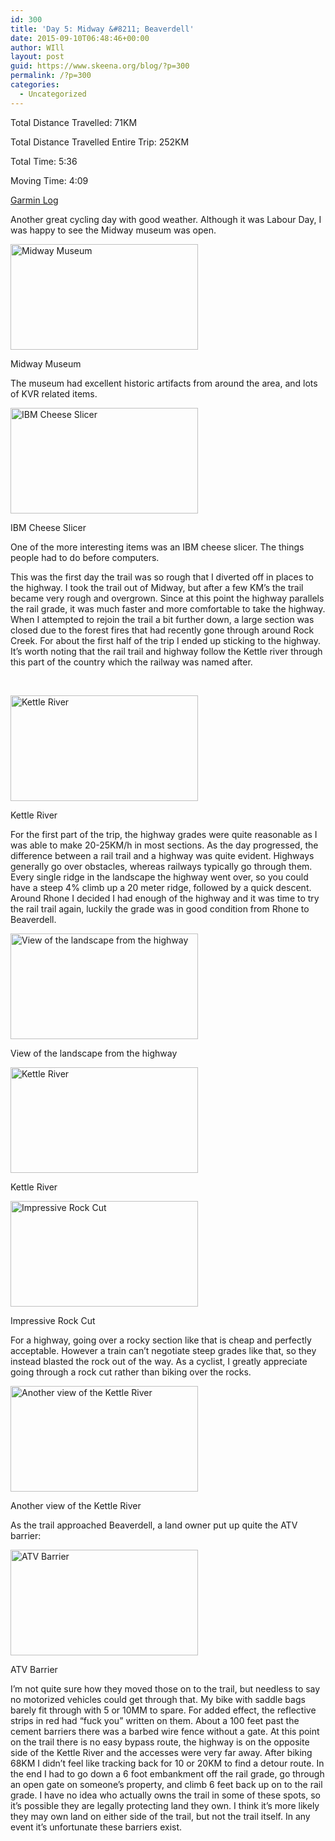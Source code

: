 ```yaml
---
id: 300
title: 'Day 5: Midway &#8211; Beaverdell'
date: 2015-09-10T06:48:46+00:00
author: WIll
layout: post
guid: https://www.skeena.org/blog/?p=300
permalink: /?p=300
categories:
  - Uncategorized
---
```

Total Distance Travelled: 71KM

Total Distance Travelled Entire Trip: 252KM

Total Time: 5:36

Moving Time: 4:09

<a href="https://connect.garmin.com/modern/activity/893781613" target="_blank">Garmin Log</a>

Another great cycling day with good weather. Although it was Labour Day, I was happy to see the Midway museum was open.

<div id="attachment_301" style="width: 310px" class="wp-caption alignnone">
  <a href="https://www.skeena.org/blog/wp-content/uploads/2015/09/20150907_114104.jpg"><img aria-describedby="caption-attachment-301" loading="lazy" class="size-medium wp-image-301" src="https://www.skeena.org/blog/wp-content/uploads/2015/09/20150907_114104-300x169.jpg" alt="Midway Museum" width="300" height="169" srcset="https://www.skeena.org/blog/wp-content/uploads/2015/09/20150907_114104-300x169.jpg 300w, https://www.skeena.org/blog/wp-content/uploads/2015/09/20150907_114104-1024x576.jpg 1024w, https://www.skeena.org/blog/wp-content/uploads/2015/09/20150907_114104-500x281.jpg 500w, https://www.skeena.org/blog/wp-content/uploads/2015/09/20150907_114104.jpg 1632w" sizes="(max-width: 300px) 100vw, 300px" /></a>
  
  <p id="caption-attachment-301" class="wp-caption-text">
    Midway Museum
  </p>
</div>

The museum had excellent historic artifacts from around the area, and lots of KVR related items.

<div id="attachment_302" style="width: 310px" class="wp-caption alignnone">
  <a href="https://www.skeena.org/blog/wp-content/uploads/2015/09/20150907_112907.jpg"><img aria-describedby="caption-attachment-302" loading="lazy" class="size-medium wp-image-302" src="https://www.skeena.org/blog/wp-content/uploads/2015/09/20150907_112907-300x169.jpg" alt="IBM Cheese Slicer" width="300" height="169" srcset="https://www.skeena.org/blog/wp-content/uploads/2015/09/20150907_112907-300x169.jpg 300w, https://www.skeena.org/blog/wp-content/uploads/2015/09/20150907_112907-1024x576.jpg 1024w, https://www.skeena.org/blog/wp-content/uploads/2015/09/20150907_112907-500x281.jpg 500w, https://www.skeena.org/blog/wp-content/uploads/2015/09/20150907_112907.jpg 1632w" sizes="(max-width: 300px) 100vw, 300px" /></a>
  
  <p id="caption-attachment-302" class="wp-caption-text">
    IBM Cheese Slicer
  </p>
</div>

One of the more interesting items was an IBM cheese slicer. The things people had to do before computers.

This was the first day the trail was so rough that I diverted off in places to the highway. I took the trail out of Midway, but after a few KM&#8217;s the trail became very rough and overgrown. Since at this point the highway parallels the rail grade, it was much faster and more comfortable to take the highway. When I attempted to rejoin the trail a bit further down, a large section was closed due to the forest fires that had recently gone through around Rock Creek. For about the first half of the trip I ended up sticking to the highway. It&#8217;s worth noting that the rail trail and highway follow the Kettle river through this part of the country which the railway was named after.

&nbsp;

<div id="attachment_305" style="width: 310px" class="wp-caption alignnone">
  <a href="https://www.skeena.org/blog/wp-content/uploads/2015/09/20150907_130805.jpg"><img aria-describedby="caption-attachment-305" loading="lazy" class="size-medium wp-image-305" src="https://www.skeena.org/blog/wp-content/uploads/2015/09/20150907_130805-300x169.jpg" alt="Kettle River" width="300" height="169" srcset="https://www.skeena.org/blog/wp-content/uploads/2015/09/20150907_130805-300x169.jpg 300w, https://www.skeena.org/blog/wp-content/uploads/2015/09/20150907_130805-1024x576.jpg 1024w, https://www.skeena.org/blog/wp-content/uploads/2015/09/20150907_130805-500x281.jpg 500w, https://www.skeena.org/blog/wp-content/uploads/2015/09/20150907_130805.jpg 1632w" sizes="(max-width: 300px) 100vw, 300px" /></a>
  
  <p id="caption-attachment-305" class="wp-caption-text">
    Kettle River
  </p>
</div>

For the first part of the trip, the highway grades were quite reasonable as I was able to make 20-25KM/h in most sections. As the day progressed, the difference between a rail trail and a highway was quite evident. Highways generally go over obstacles, whereas railways typically go through them. Every single ridge in the landscape the highway went over, so you could have a steep 4% climb up a 20 meter ridge, followed by a quick descent. Around Rhone I decided I had enough of the highway and it was time to try the rail trail again, luckily the grade was in good condition from Rhone to Beaverdell.

<div id="attachment_306" style="width: 310px" class="wp-caption alignnone">
  <a href="https://www.skeena.org/blog/wp-content/uploads/2015/09/20150907_132503.jpg"><img aria-describedby="caption-attachment-306" loading="lazy" class="size-medium wp-image-306" src="https://www.skeena.org/blog/wp-content/uploads/2015/09/20150907_132503-300x169.jpg" alt="View of the landscape from the highway" width="300" height="169" srcset="https://www.skeena.org/blog/wp-content/uploads/2015/09/20150907_132503-300x169.jpg 300w, https://www.skeena.org/blog/wp-content/uploads/2015/09/20150907_132503-1024x576.jpg 1024w, https://www.skeena.org/blog/wp-content/uploads/2015/09/20150907_132503-500x281.jpg 500w, https://www.skeena.org/blog/wp-content/uploads/2015/09/20150907_132503.jpg 1632w" sizes="(max-width: 300px) 100vw, 300px" /></a>
  
  <p id="caption-attachment-306" class="wp-caption-text">
    View of the landscape from the highway
  </p>
</div>

<div id="attachment_307" style="width: 310px" class="wp-caption alignnone">
  <a href="https://www.skeena.org/blog/wp-content/uploads/2015/09/20150907_150629.jpg"><img aria-describedby="caption-attachment-307" loading="lazy" class="size-medium wp-image-307" src="https://www.skeena.org/blog/wp-content/uploads/2015/09/20150907_150629-300x169.jpg" alt="Kettle River" width="300" height="169" srcset="https://www.skeena.org/blog/wp-content/uploads/2015/09/20150907_150629-300x169.jpg 300w, https://www.skeena.org/blog/wp-content/uploads/2015/09/20150907_150629-1024x576.jpg 1024w, https://www.skeena.org/blog/wp-content/uploads/2015/09/20150907_150629-500x281.jpg 500w, https://www.skeena.org/blog/wp-content/uploads/2015/09/20150907_150629.jpg 1632w" sizes="(max-width: 300px) 100vw, 300px" /></a>
  
  <p id="caption-attachment-307" class="wp-caption-text">
    Kettle River
  </p>
</div>

<div id="attachment_308" style="width: 310px" class="wp-caption alignnone">
  <a href="https://www.skeena.org/blog/wp-content/uploads/2015/09/20150907_150631.jpg"><img aria-describedby="caption-attachment-308" loading="lazy" class="size-medium wp-image-308" src="https://www.skeena.org/blog/wp-content/uploads/2015/09/20150907_150631-300x169.jpg" alt="Impressive Rock Cut" width="300" height="169" srcset="https://www.skeena.org/blog/wp-content/uploads/2015/09/20150907_150631-300x169.jpg 300w, https://www.skeena.org/blog/wp-content/uploads/2015/09/20150907_150631-1024x576.jpg 1024w, https://www.skeena.org/blog/wp-content/uploads/2015/09/20150907_150631-500x281.jpg 500w, https://www.skeena.org/blog/wp-content/uploads/2015/09/20150907_150631.jpg 1632w" sizes="(max-width: 300px) 100vw, 300px" /></a>
  
  <p id="caption-attachment-308" class="wp-caption-text">
    Impressive Rock Cut
  </p>
</div>

For a highway, going over a rocky section like that is cheap and perfectly acceptable. However a train can&#8217;t negotiate steep grades like that, so they instead blasted the rock out of the way. As a cyclist, I greatly appreciate going through a rock cut rather than biking over the rocks.

<div id="attachment_309" style="width: 310px" class="wp-caption alignnone">
  <a href="https://www.skeena.org/blog/wp-content/uploads/2015/09/20150907_161751.jpg"><img aria-describedby="caption-attachment-309" loading="lazy" class="size-medium wp-image-309" src="https://www.skeena.org/blog/wp-content/uploads/2015/09/20150907_161751-300x169.jpg" alt="Another view of the Kettle River" width="300" height="169" srcset="https://www.skeena.org/blog/wp-content/uploads/2015/09/20150907_161751-300x169.jpg 300w, https://www.skeena.org/blog/wp-content/uploads/2015/09/20150907_161751-1024x576.jpg 1024w, https://www.skeena.org/blog/wp-content/uploads/2015/09/20150907_161751-500x281.jpg 500w, https://www.skeena.org/blog/wp-content/uploads/2015/09/20150907_161751.jpg 1632w" sizes="(max-width: 300px) 100vw, 300px" /></a>
  
  <p id="caption-attachment-309" class="wp-caption-text">
    Another view of the Kettle River
  </p>
</div>

As the trail approached Beaverdell, a land owner put up quite the ATV barrier:

<div id="attachment_310" style="width: 310px" class="wp-caption alignnone">
  <a href="https://www.skeena.org/blog/wp-content/uploads/2015/09/20150907_162752.jpg"><img aria-describedby="caption-attachment-310" loading="lazy" class="size-medium wp-image-310" src="https://www.skeena.org/blog/wp-content/uploads/2015/09/20150907_162752-300x169.jpg" alt="ATV Barrier" width="300" height="169" srcset="https://www.skeena.org/blog/wp-content/uploads/2015/09/20150907_162752-300x169.jpg 300w, https://www.skeena.org/blog/wp-content/uploads/2015/09/20150907_162752-1024x576.jpg 1024w, https://www.skeena.org/blog/wp-content/uploads/2015/09/20150907_162752-500x281.jpg 500w" sizes="(max-width: 300px) 100vw, 300px" /></a>
  
  <p id="caption-attachment-310" class="wp-caption-text">
    ATV Barrier
  </p>
</div>

I&#8217;m not quite sure how they moved those on to the trail, but needless to say no motorized vehicles could get through that. My bike with saddle bags barely fit through with 5 or 10MM to spare. For added effect, the reflective strips in red had &#8220;fuck you&#8221; written on them. About a 100 feet past the cement barriers there was a barbed wire fence without a gate. At this point on the trail there is no easy bypass route, the highway is on the opposite side of the Kettle River and the accesses were very far away. After biking 68KM I didn&#8217;t feel like tracking back for 10 or 20KM to find a detour route. In the end I had to go down a 6 foot embankment off the rail grade, go through an open gate on someone&#8217;s property, and climb 6 feet back up on to the rail grade. I have no idea who actually owns the trail in some of these spots, so it&#8217;s possible they are legally protecting land they own. I think it&#8217;s more likely they may own land on either side of the trail, but not the trail itself. In any event it&#8217;s unfortunate these barriers exist.